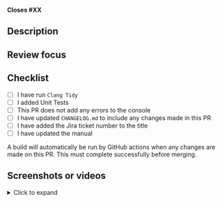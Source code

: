**Closes #XX**

## Description

<!-- Describe the changes this PR has -->

## Review focus

<!-- Describe what reviewers should concentrate on (e.g. things you think could be implemented better, or made more efficient) -->

## Checklist

- [ ] I have run `Clang Tidy`
- [ ] I added Unit Tests
- [ ] This PR does not add any errors to the console
- [ ] I have updated `CHANGELOG.md` to include any changes made in this PR
- [ ] I have added the Jira ticket number to the title
- [ ] I have updated the manual

A build will automatically be run by GitHub actions when any changes are made on this PR. This must complete successfully before merging.

## Screenshots or videos

<details>
<summary>Click to expand</summary>

<!-- upload any screenshots or recordings demonstrating the issue here-->

</details>
